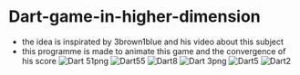 # Dart-game-in-higher-dimension
- the idea is inspirated by 3brown1blue and his video about this subject
- this programme is made to animate this game and the convergence of his score
![Dart 51png](https://user-images.githubusercontent.com/49163010/120899721-08e33980-c629-11eb-9cb2-3df15376a12a.png)
![Dart55](https://user-images.githubusercontent.com/49163010/120899729-126ca180-c629-11eb-8993-76292e3e7333.png)
![Dart8](https://user-images.githubusercontent.com/49163010/120899733-14cefb80-c629-11eb-8286-537bb87640f5.png)
![Dart 3png](https://user-images.githubusercontent.com/49163010/120899735-17315580-c629-11eb-83b5-9ee1ce15a17d.png)
![Dart5](https://user-images.githubusercontent.com/49163010/120899736-1993af80-c629-11eb-98c7-b4c2efd0612c.png)
![Dart2](https://user-images.githubusercontent.com/49163010/120899738-1b5d7300-c629-11eb-96ba-8ecc7fa42e6f.png)
